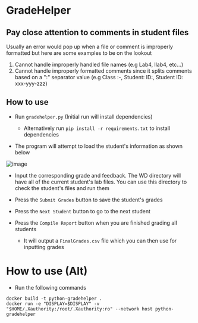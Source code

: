 # GradeHelper

## Pay close attention to comments in student files

Usually an error would pop up when a file or comment is improperly formatted but here are some examples to be on the
lookout

1. Cannot handle improperly handled file names (e.g Lab4, llab4, etc...)
1. Cannot handle improperly formatted comments since it splits comments based on a ":" separator value (e.g Class :-,
   Student: ID:, Student ID: xxx-yyy-zzz)

## How to use

- Run `gradehelper.py` (Initial run will install dependencies)
    - Alternatively run `pip install -r requirements.txt` to install dependencies

- The program will attempt to load the student's information as shown below

![image](https://user-images.githubusercontent.com/41768142/142752784-93b7fd9a-bb5f-4476-8e38-2341bcb29aaa.png)

- Input the corresponding grade and feedback. The WD directory will have all of the current student's lab files. You can
  use this directory to check the student's files and run them

- Press the `Submit Grades` button to save the student's grades
- Press the `Next Student` button to go to the next student
- Press the `Compile Report` button when you are finished grading all students
    - It will output a `FinalGrades.csv` file which you can then use for inputting grades

# How to use (Alt)

- Run the following commands

```
docker build -t python-gradehelper .
docker run -e "DISPLAY=$DISPLAY" -v "$HOME/.Xauthority:/root/.Xauthority:ro" --network host python-gradehelper
```
